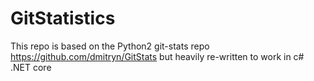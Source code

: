 # GitStatistics

This repo is based on the Python2 git-stats repo https://github.com/dmitryn/GitStats but heavily re-written to work in c# .NET core 
